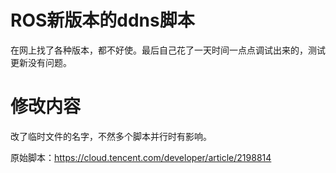 # ROS新版本的ddns脚本

在网上找了各种版本，都不好使。最后自己花了一天时间一点点调试出来的，测试更新没有问题。

# 修改内容

改了临时文件的名字，不然多个脚本并行时有影响。


原始脚本：https://cloud.tencent.com/developer/article/2198814
